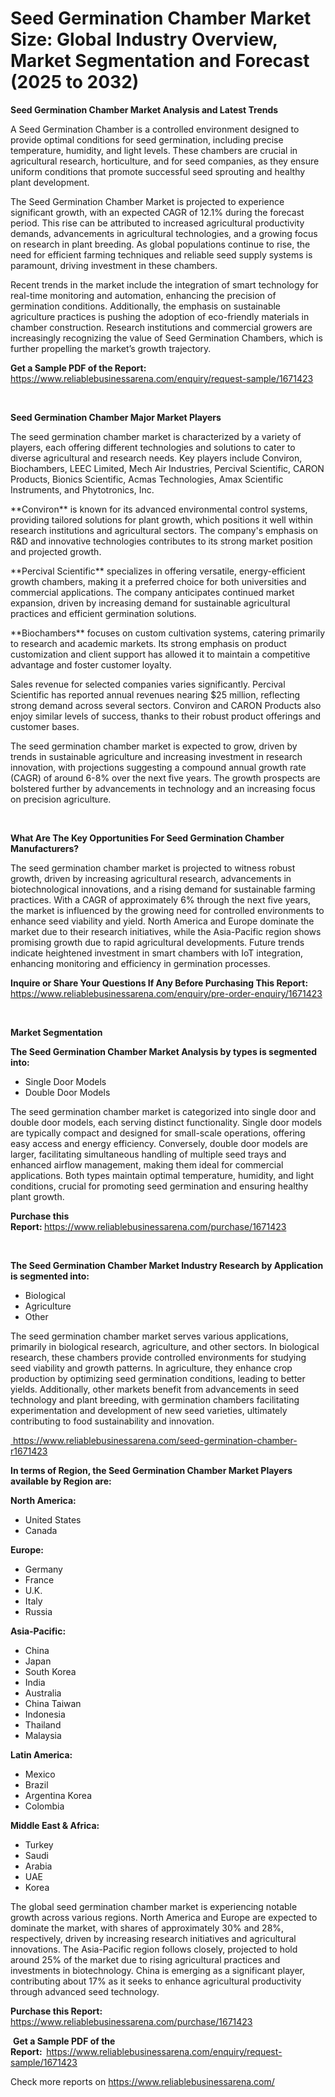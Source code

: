 <p><h1>Seed Germination Chamber Market Size: Global Industry Overview, Market Segmentation and Forecast (2025 to 2032)</h1></p><p><strong>Seed Germination Chamber Market Analysis and Latest Trends</strong></p>
<p><p>A Seed Germination Chamber is a controlled environment designed to provide optimal conditions for seed germination, including precise temperature, humidity, and light levels. These chambers are crucial in agricultural research, horticulture, and for seed companies, as they ensure uniform conditions that promote successful seed sprouting and healthy plant development.</p><p>The Seed Germination Chamber Market is projected to experience significant growth, with an expected CAGR of 12.1% during the forecast period. This rise can be attributed to increased agricultural productivity demands, advancements in agricultural technologies, and a growing focus on research in plant breeding. As global populations continue to rise, the need for efficient farming techniques and reliable seed supply systems is paramount, driving investment in these chambers.</p><p>Recent trends in the market include the integration of smart technology for real-time monitoring and automation, enhancing the precision of germination conditions. Additionally, the emphasis on sustainable agriculture practices is pushing the adoption of eco-friendly materials in chamber construction. Research institutions and commercial growers are increasingly recognizing the value of Seed Germination Chambers, which is further propelling the market’s growth trajectory.</p></p>
<p><strong>Get a Sample PDF of the Report:&nbsp;</strong> <a href="https://www.reliablebusinessarena.com/enquiry/request-sample/1671423?utm_campaign=3013&utm_medium=2&utm_source=Github&utm_content=ia&utm_term=10042025&utm_id=seed-germination-chamber">https://www.reliablebusinessarena.com/enquiry/request-sample/1671423</a></p>
<p>&nbsp;</p>
<p><strong>Seed Germination Chamber Major Market Players</strong></p>
<p><p>The seed germination chamber market is characterized by a variety of players, each offering different technologies and solutions to cater to diverse agricultural and research needs. Key players include Conviron, Biochambers, LEEC Limited, Mech Air Industries, Percival Scientific, CARON Products, Bionics Scientific, Acmas Technologies, Amax Scientific Instruments, and Phytotronics, Inc. </p><p>**Conviron** is known for its advanced environmental control systems, providing tailored solutions for plant growth, which positions it well within research institutions and agricultural sectors. The company's emphasis on R&D and innovative technologies contributes to its strong market position and projected growth.</p><p>**Percival Scientific** specializes in offering versatile, energy-efficient growth chambers, making it a preferred choice for both universities and commercial applications. The company anticipates continued market expansion, driven by increasing demand for sustainable agricultural practices and efficient germination solutions.</p><p>**Biochambers** focuses on custom cultivation systems, catering primarily to research and academic markets. Its strong emphasis on product customization and client support has allowed it to maintain a competitive advantage and foster customer loyalty.</p><p>Sales revenue for selected companies varies significantly. Percival Scientific has reported annual revenues nearing $25 million, reflecting strong demand across several sectors. Conviron and CARON Products also enjoy similar levels of success, thanks to their robust product offerings and customer bases.</p><p>The seed germination chamber market is expected to grow, driven by trends in sustainable agriculture and increasing investment in research innovation, with projections suggesting a compound annual growth rate (CAGR) of around 6-8% over the next five years. The growth prospects are bolstered further by advancements in technology and an increasing focus on precision agriculture.</p></p>
<p>&nbsp;</p>
<p><strong>What Are The Key Opportunities For Seed Germination Chamber Manufacturers?</strong></p>
<p><p>The seed germination chamber market is projected to witness robust growth, driven by increasing agricultural research, advancements in biotechnological innovations, and a rising demand for sustainable farming practices. With a CAGR of approximately 6% through the next five years, the market is influenced by the growing need for controlled environments to enhance seed viability and yield. North America and Europe dominate the market due to their research initiatives, while the Asia-Pacific region shows promising growth due to rapid agricultural developments. Future trends indicate heightened investment in smart chambers with IoT integration, enhancing monitoring and efficiency in germination processes.</p></p>
<p><strong>Inquire or Share Your Questions If Any Before Purchasing This Report:</strong> <a href="https://www.reliablebusinessarena.com/enquiry/pre-order-enquiry/1671423?utm_campaign=3013&utm_medium=2&utm_source=Github&utm_content=ia&utm_term=10042025&utm_id=seed-germination-chamber">https://www.reliablebusinessarena.com/enquiry/pre-order-enquiry/1671423</a></p>
<p>&nbsp;</p>
<p><strong>Market Segmentation</strong></p>
<p><strong>The Seed Germination Chamber Market Analysis by types is segmented into:</strong></p>
<p><ul><li>Single Door Models</li><li>Double Door Models</li></ul></p>
<p><p>The seed germination chamber market is categorized into single door and double door models, each serving distinct functionality. Single door models are typically compact and designed for small-scale operations, offering easy access and energy efficiency. Conversely, double door models are larger, facilitating simultaneous handling of multiple seed trays and enhanced airflow management, making them ideal for commercial applications. Both types maintain optimal temperature, humidity, and light conditions, crucial for promoting seed germination and ensuring healthy plant growth.</p></p>
<p><strong>Purchase this Report:&nbsp;</strong><a href="https://www.reliablebusinessarena.com/purchase/1671423?utm_campaign=3013&utm_medium=2&utm_source=Github&utm_content=ia&utm_term=10042025&utm_id=seed-germination-chamber">https://www.reliablebusinessarena.com/purchase/1671423</a></p>
<p>&nbsp;</p>
<p><strong>The Seed Germination Chamber Market Industry Research by Application is segmented into:</strong></p>
<p><ul><li>Biological</li><li>Agriculture</li><li>Other</li></ul></p>
<p><p>The seed germination chamber market serves various applications, primarily in biological research, agriculture, and other sectors. In biological research, these chambers provide controlled environments for studying seed viability and growth patterns. In agriculture, they enhance crop production by optimizing seed germination conditions, leading to better yields. Additionally, other markets benefit from advancements in seed technology and plant breeding, with germination chambers facilitating experimentation and development of new seed varieties, ultimately contributing to food sustainability and innovation.</p></p>
<p><a href="https://www.reliablebusinessarena.com/seed-germination-chamber-r1671423?utm_campaign=3013&utm_medium=2&utm_source=Github&utm_content=ia&utm_term=10042025&utm_id=seed-germination-chamber">&nbsp;https://www.reliablebusinessarena.com/seed-germination-chamber-r1671423</a></p>
<p><strong>In terms of Region, the Seed Germination Chamber Market Players available by Region are:</strong></p>
<p>
    <p> <strong> North America: </strong>
        <ul>
            <li>United States</li>
            <li>Canada</li>
        </ul>
        </p> 
    <p> <strong> Europe: </strong>
        <ul>
            <li>Germany</li>
            <li>France</li>
            <li>U.K.</li>
            <li>Italy</li>
            <li>Russia</li>
        </ul>
        </p> 
    <p> <strong> Asia-Pacific: </strong>
        <ul>
            <li>China</li>
            <li>Japan</li>
            <li>South Korea</li>
            <li>India</li>
            <li>Australia</li>
            <li>China Taiwan</li>
            <li>Indonesia</li>
            <li>Thailand</li>
            <li>Malaysia</li>
        </ul>
        </p> 
    <p> <strong> Latin America: </strong>
        <ul>
            <li>Mexico</li>
            <li>Brazil</li>
            <li>Argentina Korea</li>
            <li>Colombia</li>
        </ul>
        </p> 
    <p> <strong> Middle East & Africa: </strong>
        <ul>
            <li>Turkey</li>
            <li>Saudi</li>
            <li>Arabia</li>
            <li>UAE</li>
            <li>Korea</li>
        </ul>
    </p>
    </p>
<p><p>The global seed germination chamber market is experiencing notable growth across various regions. North America and Europe are expected to dominate the market, with shares of approximately 30% and 28%, respectively, driven by increasing research initiatives and agricultural innovations. The Asia-Pacific region follows closely, projected to hold around 25% of the market due to rising agricultural practices and investments in biotechnology. China is emerging as a significant player, contributing about 17% as it seeks to enhance agricultural productivity through advanced seed technology.</p></p>
<p><strong>Purchase this Report: </strong><a href="https://www.reliablebusinessarena.com/purchase/1671423?utm_campaign=3013&utm_medium=2&utm_source=Github&utm_content=ia&utm_term=10042025&utm_id=seed-germination-chamber">https://www.reliablebusinessarena.com/purchase/1671423</a></p>
<p>&nbsp;<strong>Get a Sample PDF of the Report:&nbsp;&nbsp;</strong><a href="https://www.reliablebusinessarena.com/enquiry/request-sample/1671423?utm_campaign=3013&utm_medium=2&utm_source=Github&utm_content=ia&utm_term=10042025&utm_id=seed-germination-chamber">https://www.reliablebusinessarena.com/enquiry/request-sample/1671423</a></p>
<p><strong></strong></p>
<p>Check more reports on <a href="https://www.reliablebusinessarena.com/?utm_campaign=3013&utm_medium=2&utm_source=Github&utm_content=ia&utm_term=10042025&utm_id=seed-germination-chamber">https://www.reliablebusinessarena.com/</a></p>